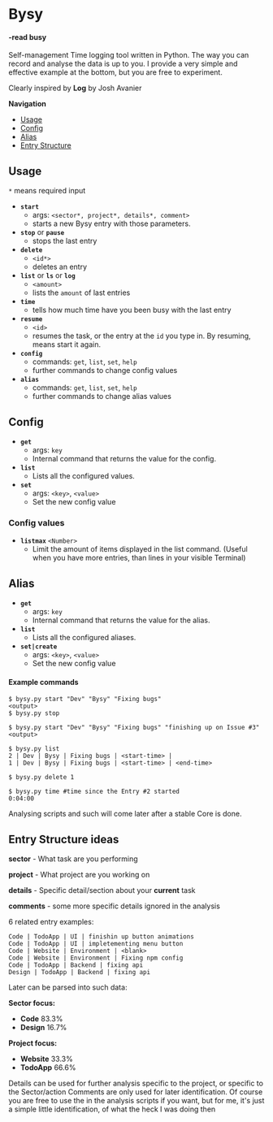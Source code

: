 # Bysy
#### -read busy

Self-management Time logging tool written in Python.
The way you can record and analyse the data is up to you. I provide a very simple and
effective example at the bottom, but you are free to experiment.

Clearly inspired by **Log** by Josh Avanier

**Navigation**
- [Usage](https://github.com/Godje/bysy#usage)
- [Config](https://github.com/Godje/bysy#config)
- [Alias](https://github.com/Godje/bysy#alias)
- [Entry Structure](https://github.com/Godje/bysy#entry-structure-ideas)

## Usage

`*` means required input

- **`start`** 
	- args: `<sector*, project*, details*, comment>` 
	- starts a new Bysy entry with those parameters.
- **`stop`** or **`pause`**
	- stops the last entry
- **`delete`** 
	-	`<id*>` 
	- deletes an entry
- **`list`** or **`ls`** or **`log`**
	-	`<amount>`
	- lists the `amount` of last entries
- **`time`**
	- tells how much time have you been busy with the last entry
- **`resume`** 
	-	`<id>`
	-	resumes the task, or the entry at the `id` you type in. By resuming, means start it again.
- **`config`**
	-	commands: `get`, `list`, `set`, `help`
	- further commands to change config values
- **`alias`**
	-	commands: `get`, `list`, `set`, `help`
	- further commands to change alias values


## Config

- **`get`**
	- args: `key`
	-	Internal command that returns the value for the config.
- **`list`**
	-	Lists all the configured values.
- **`set`**
	- args: `<key>`, `<value>`
	-	Set the new config value

### Config values

- **`listmax`** `<Number>`
	-	Limit the amount of items displayed in the list command. (Useful when you have more entries, than lines in your visible Terminal)

## Alias

- **`get`**
	- args: `key`
	-	Internal command that returns the value for the alias.
- **`list`**
	-	Lists all the configured aliases.
- **`set|create`**
	- args: `<key>`, `<value>`
	-	Set the new config value

#### Example commands

```
$ bysy.py start "Dev" "Bysy" "Fixing bugs"
<output>
$ bysy.py stop

$ bysy.py start "Dev" "Bysy" "Fixing bugs" "finishing up on Issue #3"
<output>

$ bysy.py list
2 | Dev | Bysy | Fixing bugs | <start-time> |
1 | Dev | Bysy | Fixing bugs | <start-time> | <end-time>

$ bysy.py delete 1

$ bysy.py time #time since the Entry #2 started
0:04:00 
```

Analysing scripts and such will come later after a stable Core is done.

## Entry Structure ideas

**sector** - What task are you performing 

**project** - What project are you working on

**details** - Specific detail/section about your **current** task 

**comments** - some more specific details ignored in the analysis

6 related entry examples:
```
Code | TodoApp | UI | finishin up button animations
Code | TodoApp | UI | impletementing menu button
Code | Website | Environment | <blank>
Code | Website | Environment | Fixing npm config
Code | TodoApp | Backend | fixing api
Design | TodoApp | Backend | fixing api
```

Later can be parsed into such data:

**Sector focus:**
- **Code** 83.3% 
- **Design** 16.7%

**Project focus:**
- **Website** 33.3%
- **TodoApp** 66.6% 

Details can be used for further analysis specific to the project, or specific to the Sector/action
Comments are only used for later identification. Of course you are free to use the in the analysis
scripts if you want, but for me, it's just a simple little identification, of what the heck I was 
doing then

